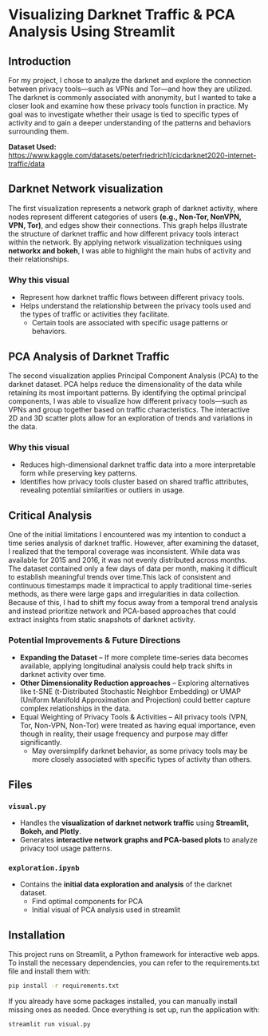 # Visualizing Darknet Traffic & PCA Analysis Using Streamlit

## Introduction 
For my project, I chose to analyze the darknet and explore the connection between privacy tools—such as VPNs and Tor—and how they are utilized. The darknet is commonly associated with anonymity, but I wanted to take a closer look and examine how these privacy tools function in practice. My goal was to investigate whether their usage is tied to specific types of activity and to gain a deeper understanding of the patterns and behaviors surrounding them.

**Dataset Used:**
https://www.kaggle.com/datasets/peterfriedrich1/cicdarknet2020-internet-traffic/data

## Darknet Network visualization
The first visualization represents a network graph of darknet activity, where nodes represent different categories of users **(e.g., Non-Tor, NonVPN, VPN, Tor)**, and edges show their connections. This graph helps illustrate the structure of darknet traffic and how different privacy tools interact within the network. By applying network visualization techniques using **networkx and bokeh**, I was able to highlight the main hubs of activity and their relationships.
### Why this visual
- Represent how darknet traffic flows between different privacy tools.
- Helps understand the relationship between the privacy tools used and the types of traffic or activities they facilitate.
    - Certain tools are associated with specific usage patterns or behaviors.
##  PCA Analysis of Darknet Traffic
The second visualization applies Principal Component Analysis (PCA) to the darknet dataset. PCA helps reduce the dimensionality of the data while retaining its most important patterns. By identifying the optimal principal components, I was able to visualize how different privacy tools—such as VPNs and  group together based on traffic characteristics. The interactive 2D and 3D scatter plots allow for an exploration of trends and variations in the data.
### Why this visual
- Reduces high-dimensional darknet traffic data into a more interpretable form while preserving key patterns.
- Identifies how privacy tools cluster based on shared traffic attributes, revealing potential similarities or outliers in usage.


## Critical Analysis
One of the initial limitations I encountered was my intention to conduct a time series analysis of darknet traffic. However, after examining the dataset, I realized that the temporal coverage was inconsistent. While data was available for 2015 and 2016, it was not evenly distributed across months. The dataset contained only a few days of data per month, making it difficult to establish meaningful trends over time.This lack of consistent and continuous timestamps made it impractical to apply traditional time-series methods, as there were large gaps and irregularities in data collection. Because of this, I had to shift my focus away from a temporal trend analysis and instead prioritize network and PCA-based approaches that could extract insights from static snapshots of darknet activity. 
### Potential Improvements & Future Directions
- **Expanding the Dataset** – If more complete time-series data becomes available, applying longitudinal analysis could help track shifts in darknet activity over time.
- **Other Dimensionality Reduction approaches** – Exploring alternatives like t-SNE (t-Distributed Stochastic Neighbor Embedding) or UMAP (Uniform Manifold Approximation and Projection) could better capture complex relationships in the data.
- Equal Weighting of Privacy Tools & Activities – All privacy tools (VPN, Tor, Non-VPN, Non-Tor) were treated as having equal importance, even though in reality, their usage frequency and purpose may differ significantly.
    - May oversimplify darknet behavior, as some privacy tools may be more closely associated with specific types of activity than others.
## Files
### **`visual.py`**
- Handles the **visualization of darknet network traffic** using **Streamlit, Bokeh, and Plotly**.  
- Generates **interactive network graphs and PCA-based plots** to analyze privacy tool usage patterns.

### **`exploration.ipynb`**
- Contains the **initial data exploration and analysis** of the darknet dataset.
    - Find optimal components for PCA
    - Initial visual of PCA analysis used in streamlit

## Installation
This project runs on Streamlit, a Python framework for interactive web apps. To install the necessary dependencies, you can refer to the requirements.txt file and install them with:
```bash
pip install -r requirements.txt
```
If you already have some packages installed, you can manually install missing ones as needed. Once everything is set up, run the application with:
```bash
streamlit run visual.py
```
